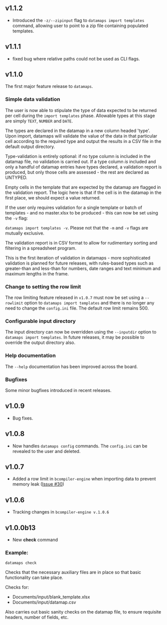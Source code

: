 ## v1.1.2

* Introduced the `-z/--zipinput` flag to `datamaps import templates` command,
    allowing user to point to a zip file containing populated templates.

## v1.1.1

* fixed bug where relative paths could not be used as CLI flags.

## v1.1.0

The first major feature release to `datamaps`.

### Simple data validation

The user is now able to stipulate the type of data expected to be
returned per cell during the `import templates` phase. Allowable types at this
stage are simply `TEXT`, `NUMBER` and `DATE`.

The types are declared in the datamap in a new column headed 'type'. Upon
import, datamaps will validate the value of the data in that particular cell
according to the required type and output the results in a CSV file in the
default output directory.

Type-validation is entirely optional: if no type column is included in the
datamap file, no validation is carried out. If a type column *is* included and
only a handful of datamap entries have types declared, a validation report is
produced, but only those cells are assessed - the rest are declared as UNTYPED.

Empty cells in the template that are expected by the datamap are flagged in the
validation report. The logic here is that if the cell is in the datamap in the
first place, we should expect a value returned.

If the user only requires validation for a single template or batch of
templates - and no master.xlsx to be produced - this can now be set using the
`-v` flag:

`datamaps import templates -v`. Please not that the `-m` and `-v` flags are
mutually exclusive.

The validation report is in CSV format to allow for rudimentary sorting and
filtering in a spreadsheet program.

This is the first iteration of validation in datamaps - more sophisticated
validation is planned for future releases, with rules-based types such as 
greater-than and less-than for numbers, date ranges and text minimum and maximum 
lengths in the frame.

### Change to setting the row limit

The row limiting feature released in `v1.0.7` must now be set using
a `--rowlimit` option to `datamaps import templates` and there is no longer any
need to change the `config.ini` file.  The default row limit remains 500.

### Configurable input directory

The input directory can now be overridden using the `--inputdir` option to
`datamaps import templates`. In future releases, it may be possible to override
the output directory also.

### Help documentation

The `--help` documentation has been improved across the board.

### Bugfixes

Some minor bugfixes introduced in recent releases.


## v1.0.9

* Bug fixes.

## v1.0.8

* Now handles `datamaps config` commands. The `config.ini` can be revealed to
  the user and deleted.

## v1.0.7

* Added a row limit in `bcompiler-engine` when importing data to prevent memory leak ([Issue #30](https://github.com/yulqen/bcompiler-engine/issues/30))

## v1.0.6

* Tracking changes in `bcompiler-engine v.1.0.6`

## v1.0.0b13

* New **check** command

### Example:

```
datamaps check
```

Checks that the necessary auxiliary files are in place so that basic
functionality can take place.

Checks for:

* Documents/input/blank_template.xlsx
* Documents/input/datamap.csv

Also carries out basic sanity checks on the datamap file, to ensure requisite
headers, number of fields, etc.
